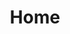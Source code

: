 ---
layout: home
title: Home
landing-title: 'Galen Savidge'
bottom-title: 'Bottom Section Title'
description: null
image: null
author: null
show_tile: false
---